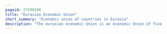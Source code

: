```yaml
---
pageid: 27290106
title: "Eurasian Economic Union"
short_summary: "Economic union of countries in Eurasia"
description: "The eurasian economic Union is an economic Union of five post-soviet States in Eurasia. The Eaeu has an integrated single Market. As of 2023, it consists of 183 million people and a gross domestic product of over $2. 4 trillion."
---
```

